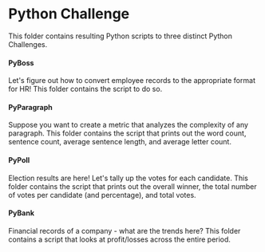 # Python Challenge

This folder contains resulting Python scripts to three distinct Python Challenges.  

#### PyBoss 

Let's figure out how to convert employee records to the appropriate format for HR! This folder contains the script to do so.

#### PyParagraph 

Suppose you want to create a metric that analyzes the complexity of any paragraph. This folder contains the script that prints out the word count, sentence count, average sentence length, and average letter count.

#### PyPoll 

Election results are here! Let's tally up the votes for each candidate. This folder contains the script that prints out the overall winner, the total number of votes per candidate (and percentage), and total votes.

#### PyBank 

Financial records of a company - what are the trends here? This folder contains a script that looks at profit/losses across the entire period.

